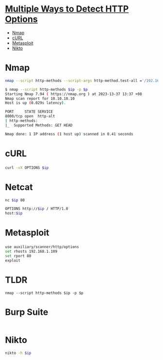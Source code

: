# [Multiple Ways to Detect HTTP Options](https://www.hackingarticles.in/multiple-ways-to-detect-http-options/)

- [Nmap](#nmap)
- [cURL](#curl)
- [Metasploit](#metasploit)
- [Nikto](#nikto)

# Nmap
```sh
nmap --script http-methods --script-args http-method.test-all ='/192.168.1.109' 192.168.1.109

$ nmap --script http-methods $ip -p $p
Starting Nmap 7.94 ( https://nmap.org ) at 2023-13-37 13:37 +08
Nmap scan report for 10.10.10.10
Host is up (0.029s latency).

PORT     STATE SERVICE
8000/tcp open  http-alt
| http-methods: 
|_  Supported Methods: GET HEAD

Nmap done: 1 IP address (1 host up) scanned in 0.41 seconds
```

# cURL
### 
```sh
curl -vX OPTIONS $ip
```

# Netcat
```sh
nc $ip 80

OPTIONS http://$ip / HTTP/1.0
host:$ip
```


# Metasploit
### 
```sh
use auxiliary/scanner/http/options
set rhosts 192.168.1.109
set rport 80
exploit
```


# TLDR
```
nmap --script http-methods $ip -p $p
```

# Burp Suite
```sh

```

# Nikto
```sh
nikto -h $ip
```


### 
```

```
### 
```

```
### 
```

```
### 
```

```
### 
```

```
